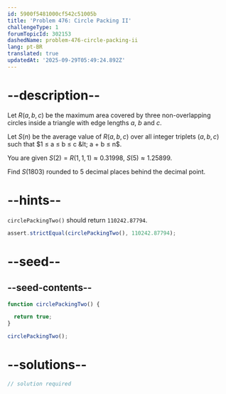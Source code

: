 ```yaml
---
id: 5900f5481000cf542c51005b
title: 'Problem 476: Circle Packing II'
challengeType: 1
forumTopicId: 302153
dashedName: problem-476-circle-packing-ii
lang: pt-BR
translated: true
updatedAt: '2025-09-29T05:49:24.892Z'
---
```


# --description--

Let $R(a, b, c)$ be the maximum area covered by three non-overlapping circles inside a triangle with edge lengths $a$, $b$ and $c$.

Let $S(n)$ be the average value of $R(a, b, c)$ over all integer triplets $(a, b, c)$ such that $1 ≤ a ≤ b ≤ c &lt; a + b ≤ n$.

You are given $S(2) = R(1, 1, 1) ≈ 0.31998$, $S(5) ≈ 1.25899$.

Find $S(1803)$ rounded to 5 decimal places behind the decimal point.

# --hints--

`circlePackingTwo()` should return `110242.87794`.

```js
assert.strictEqual(circlePackingTwo(), 110242.87794);
```

# --seed--

## --seed-contents--

```js
function circlePackingTwo() {

  return true;
}

circlePackingTwo();
```

# --solutions--

```js
// solution required
```
